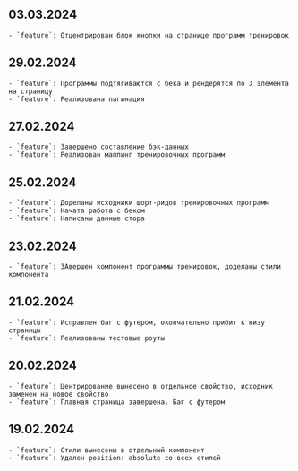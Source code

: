 ## 03.03.2024

    - `feature`: Отцентрирован блок кнопки на странице программ тренировок

## 29.02.2024

    - `feature`: Программы подтягиваются с бека и рендерятся по 3 элемента на страницу
    - `feature`: Реализована пагинация

## 27.02.2024

    - `feature`: Завершено составление бэк-данных
    - `feature`: Реализован маппинг тренировочных программ

## 25.02.2024

    - `feature`: Доделаны исходники шорт-ридов тренировочных программ
    - `feature`: Начата работа с беком
    - `feature`: Написаны данные стора

## 23.02.2024

    - `feature`: ЗАвершен компонент программы тренировок, доделаны стили компонента

## 21.02.2024

    - `feature`: Исправлен баг с футером, окончательно прибит к низу страницы
    - `feature`: Реализованы тестовые роуты

## 20.02.2024

    - `feature`: Центрирование вынесено в отдельное свойство, исходник заменен на новое свойство
    - `feature`: Главная страница завершена. Баг с футером

## 19.02.2024

    - `feature`: Стили вынесены в отдельный компонент
    - `feature`: Удален position: absolute со всех стилей
